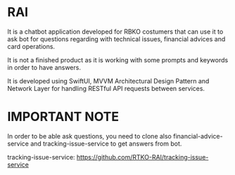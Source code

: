 # RAI

It is a chatbot application developed for RBKO costumers that can use it to ask bot for questions regarding with technical issues, financial advices and card operations.

It is not a finished product as it is working with some prompts and keywords in order to have answers.

It is developed using SwiftUI, MVVM Architectural Design Pattern and Network Layer for handling RESTful API requests between services.


# IMPORTANT NOTE
In order to be able ask questions, you need to clone also financial-advice-service and tracking-issue-service to get answers from bot.

tracking-issue-service: https://github.com/RTKO-RAI/tracking-issue-service


